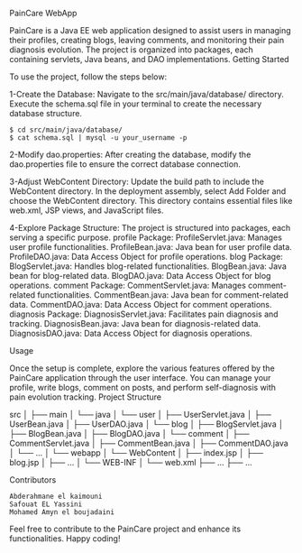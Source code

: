 PainCare WebApp

PainCare is a Java EE web application designed to assist users in managing their profiles, creating blogs, leaving comments, and monitoring their pain diagnosis evolution. The project is organized into packages, each containing servlets, Java beans, and DAO implementations.
Getting Started

To use the project, follow the steps below:

1-Create the Database:
        Navigate to the src/main/java/database/ directory.
        Execute the schema.sql file in your terminal to create the necessary database structure.



    $ cd src/main/java/database/
    $ cat schema.sql | mysql -u your_username -p

2-Modify dao.properties:
        After creating the database, modify the dao.properties file to ensure the correct database connection.

3-Adjust WebContent Directory:
        Update the build path to include the WebContent directory.
        In the deployment assembly, select Add Folder and choose the WebContent directory. This directory contains essential files like web.xml, JSP views, and JavaScript files.

4-Explore Package Structure:
        The project is structured into packages, each serving a specific purpose.
            profile Package:
                ProfileServlet.java: Manages user profile functionalities.
                ProfileBean.java: Java bean for user profile data.
                ProfileDAO.java: Data Access Object for profile operations.
            blog Package:
                BlogServlet.java: Handles blog-related functionalities.
                BlogBean.java: Java bean for blog-related data.
                BlogDAO.java: Data Access Object for blog operations.
            comment Package:
                CommentServlet.java: Manages comment-related functionalities.
                CommentBean.java: Java bean for comment-related data.
                CommentDAO.java: Data Access Object for comment operations.
            diagnosis Package:
                DiagnosisServlet.java: Facilitates pain diagnosis and tracking.
                DiagnosisBean.java: Java bean for diagnosis-related data.
                DiagnosisDAO.java: Data Access Object for diagnosis operations.

Usage

Once the setup is complete, explore the various features offered by the PainCare application through the user interface. You can manage your profile, write blogs, comment on posts, and perform self-diagnosis with pain evolution tracking.
Project Structure



src
│
├── main
│   └── java
│       └── user
│           ├── UserServlet.java
│           ├── UserBean.java
│           ├── UserDAO.java
│       └── blog
│           ├── BlogServlet.java
│           ├── BlogBean.java
│           ├── BlogDAO.java
│       └── comment
│           ├── CommentServlet.java
│           ├── CommentBean.java
│           ├── CommentDAO.java
│       └── ...
│   └── webapp
│       └── WebContent
│           ├── index.jsp
│           ├── blog.jsp
│           ├── ...
│           └── WEB-INF
│               └── web.xml
├── ...
├── ...


Contributors

    Abderahmane el kaimouni
    Safouat EL Yassini
    Mohamed Amyn el boujadaini




Feel free to contribute to the PainCare project and enhance its functionalities. Happy coding!
